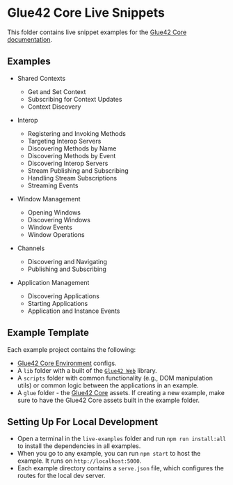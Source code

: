 # Glue42 Core Live Snippets

This folder contains live snippet examples for the [Glue42 Core documentation](https://docs.glue42.com/core).

## Examples

- Shared Contexts
  - Get and Set Context
  - Subscribing for Context Updates
  - Context Discovery

- Interop
  - Registering and Invoking Methods
  - Targeting Interop Servers
  - Discovering Methods by Name
  - Discovering Methods by Event
  - Discovering Interop Servers
  - Stream Publishing and Subscribing
  - Handling Stream Subscriptions
  - Streaming Events

- Window Management
  - Opening Windows
  - Discovering Windows
  - Window Events
  - Window Operations

- Channels
  - Discovering and Navigating
  - Publishing and Subscribing

- Application Management
  - Discovering Applications
  - Starting Applications
  - Application and Instance Events

## Example Template

Each example project contains the following:

- [Glue42 Core Environment](https://docs.glue42.com/core/core-concepts/environment/overview/index.html) configs.
- A `lib` folder with a built of the [`Glue42 Web`](https://docs.glue42.com/reference/core/latest/glue42%20web/index.html) library.
- A `scripts` folder with common functionality (e.g., DOM manipulation utils) or common logic between the applications in an example.
- A `glue` folder - the [Glue42 Core](https://docs.glue42.com/core/what-is-glue42-core/index.html) assets. If creating a new example, make sure to have the Glue42 Core assets built in the example folder.

## Setting Up For Local Development

- Open a terminal in the `live-examples` folder and run `npm run install:all` to install the dependencies in all examples.
- When you go to any example, you can run `npm start` to host the example. It runs on `http://localhost:5000`.
- Each example directory contains a `serve.json` file, which configures the routes for the local dev server.
